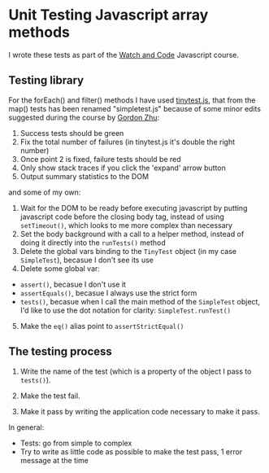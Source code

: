 # Unit Testing Javascript array methods

I wrote these tests as part of the [Watch and Code](https://watchandcode.com) Javascript course.

## Testing library

For the forEach() and filter() methods I have used [tinytest.js](https://github.com/joewalnes/jstinytest), that from the map() tests has been renamed "simpletest.js" because of some minor edits suggested during the course by [Gordon Zhu](https://twitter.com/gordon_zhu):

1) Success tests should be green
2) Fix the total number of failures (in tinytest.js it's double the right number)
3) Once point 2 is fixed, failure tests should be red
4) Only show stack traces if you click the 'expand' arrow button
5) Output summary statistics to the DOM

and some of my own:

1) Wait for the DOM to be ready before executing javascript by putting javascript code before the closing body tag, instead of using `setTimeout()`, which looks to me more complex than necessary
2) Set the body background with a call to a helper method, instead of doing it directly into the `runTests()` method
3) Delete the global vars binding to the `TinyTest` object (in my case `SimpleTest`), becasue I don't see its use
4) Delete some global var:
  - `assert()`, becasue I don't use it
  - `assertEquals()`, becasue I always use the strict form
  - `tests()`, becasue when I call the main method of the `SimpleTest` object, I'd like to use the dot notation for clarity: `SimpleTest.runTest()`
5) Make the `eq()` alias point to `assertStrictEqual()`

## The testing process

1. Write the name of the test (which is a property of the object
I pass to `tests()`). 

2. Make the test fail. 

3. Make it pass by writing the application code necessary to make it pass.

In general:

- Tests: go from simple to complex
- Try to write as little code as possible to make the test pass, 1 error
message at the time


